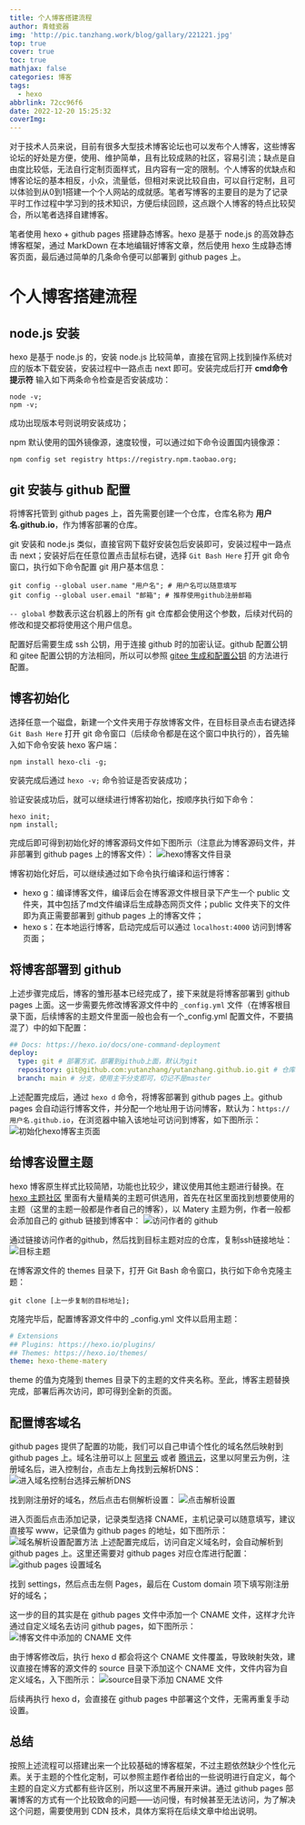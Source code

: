 ```yaml
---
title: 个人博客搭建流程
author: 青蛙瓷器
img: 'http://pic.tanzhang.work/blog/gallary/221221.jpg'
top: true
cover: true
toc: true
mathjax: false
categories: 博客
tags:
  - hexo
abbrlink: 72cc96f6
date: 2022-12-20 15:25:32
coverImg:
---
```

对于技术人员来说，目前有很多大型技术博客论坛也可以发布个人博客，这些博客论坛的好处是方便，使用、维护简单，且有比较成熟的社区，容易引流；缺点是自由度比较低，无法自行定制页面样式，且内容有一定的限制。个人博客的优缺点和博客论坛的基本相反，小众，流量低，但相对来说比较自由，可以自行定制，且可以体验到从0到1搭建一个个人网站的成就感。笔者写博客的主要目的是为了记录平时工作过程中学习到的技术知识，方便后续回顾，这点跟个人博客的特点比较契合，所以笔者选择自建博客。

笔者使用 hexo + github pages 搭建静态博客。hexo 是基于 node.js 的高效静态博客框架，通过 MarkDown 在本地编辑好博客文章，然后使用 hexo 生成静态博客页面，最后通过简单的几条命令便可以部署到 github pages 上。

# 个人博客搭建流程

## node.js 安装

hexo 是基于 node.js 的，安装 node.js 比较简单，直接在官网上找到操作系统对应的版本下载安装，安装过程中一路点击 next 即可。安装完成后打开 **cmd命令提示符** 输入如下两条命令检查是否安装成功：

```shell
node -v;
npm -v;
```

成功出现版本号则说明安装成功；

npm 默认使用的国外镜像源，速度较慢，可以通过如下命令设置国内镜像源：

```shell
npm config set registry https://registry.npm.taobao.org;
```

## git 安装与 github 配置

将博客托管到 github pages 上，首先需要创建一个仓库，仓库名称为 **用户名.github.io**，作为博客部署的仓库。

git 安装和 node.js 类似，直接官网下载好安装包后安装即可，安装过程中一路点击 next；安装好后在任意位置点击鼠标右键，选择 `Git Bash Here` 打开 git 命令窗口，执行如下命令配置 git 用户基本信息：

```shell
git config --global user.name "用户名"; # 用户名可以随意填写
git config --global user.email "邮箱"; # 推荐使用github注册邮箱
```

`-- global` 参数表示这台机器上的所有 git 仓库都会使用这个参数，后续对代码的修改和提交都将使用这个用户信息。

配置好后需要生成 ssh 公钥，用于连接 github 时的加密认证。github 配置公钥和 gitee 配置公钥的方法相同，所以可以参照 [gitee 生成和配置公钥](https://gitee.com/help/articles/4181#article-header0) 的方法进行配置。

## 博客初始化

选择任意一个磁盘，新建一个文件夹用于存放博客文件，在目标目录点击右键选择 `Git Bash Here` 打开 git 命令窗口（后续命令都是在这个窗口中执行的），首先输入如下命令安装 hexo 客户端：

```shell
npm install hexo-cli -g;
```

安装完成后通过 `hexo -v;` 命令验证是否安装成功；

验证安装成功后，就可以继续进行博客初始化，按顺序执行如下命令：

```shell
hexo init;
npm install;
```

完成后即可得到初始化好的博客源码文件如下图所示（注意此为博客源码文件，并非部署到 github pages 上的博客文件）：
![hexo博客文件目录](http://pic.tanzhang.work/blog/blog_file.png)

博客初始化好后，可以继续通过如下命令执行编译和运行博客：

- hexo g：编译博客文件，编译后会在博客源文件根目录下产生一个 public 文件夹，其中包括了md文件编译后生成静态网页文件；public 文件夹下的文件即为真正需要部署到 github pages 上的博客文件；
- hexo s：在本地运行博客，启动完成后可以通过 `localhost:4000` 访问到博客页面；

## 将博客部署到 github

上述步骤完成后，博客的雏形基本已经完成了，接下来就是将博客部署到 github pages 上面。这一步需要先修改博客源文件中的 `_config.yml` 文件（在博客根目录下面，后续博客的主题文件里面一般也会有一个_config.yml 配置文件，不要搞混了）中的如下配置：

```yml
## Docs: https://hexo.io/docs/one-command-deployment
deploy:
  type: git # 部署方式，部署到github上面，默认为git
  repository: git@github.com:yutanzhang/yutanzhang.github.io.git # 仓库，使用前面创建的仓库的 ssh 地址
  branch: main # 分支，使用主干分支即可，切记不是master
```

上述配置完成后，通过 `hexo d` 命令，将博客部署到 github pages 上。github pages 会自动运行博客文件，并分配一个地址用于访问博客，默认为：`https://用户名.github.io`，在浏览器中输入该地址可访问到博客，如下图所示：
![初始化hexo博客主页面](http://pic.tanzhang.work/blog/20221221111736.png)

## 给博客设置主题

hexo 博客原生样式比较简陋，功能也比较少，建议使用其他主题进行替换。在 [hexo 主题社区](https://hexo.io/themes/) 里面有大量精美的主题可供选用，首先在社区里面找到想要使用的主题（这里的主题一般都是作者自己的博客），以 Matery 主题为例，作者一般都会添加自己的 github 链接到博客中：
![访问作者的 github](http://pic.tanzhang.work/blog/20221221114019.png)

通过链接访问作者的github，然后找到目标主题对应的仓库，复制ssh链接地址：
![目标主题](http://pic.tanzhang.work/blog/20221221114354.png)

在博客源文件的 themes 目录下，打开 Git Bash 命令窗口，执行如下命令克隆主题：

```shell
git clone [上一步复制的目标地址]; 
```

克隆完毕后，配置博客源文件中的 _config.yml 文件以启用主题：

```yml
# Extensions
## Plugins: https://hexo.io/plugins/
## Themes: https://hexo.io/themes/
theme: hexo-theme-matery
```

theme 的值为克隆到 themes 目录下的主题的文件夹名称。至此，博客主题替换完成，部署后再次访问，即可得到全新的页面。

## 配置博客域名

github pages 提供了配置的功能，我们可以自己申请个性化的域名然后映射到 github pages 上。域名注册可以上 [阿里云](https://wanwang.aliyun.com/?utm_content=se_1013148310) 或者 [腾讯云](https://dnspod.cloud.tencent.com/)，这里以阿里云为例，注册域名后，进入控制台，点击左上角找到云解析DNS：
![进入域名控制台选择云解析DNS](http://pic.tanzhang.work/blog/20221221143157.png)

找到刚注册好的域名，然后点击右侧解析设置：
![点击解析设置](http://pic.tanzhang.work/blog/20221221143502.png)

进入页面后点击添加记录，记录类型选择 CNAME，主机记录可以随意填写，建议直接写 www，记录值为 github pages 的地址，如下图所示：
![域名解析设置配置方法](http://pic.tanzhang.work/blog/20221221144804.png)
上述配置完成后，访问自定义域名时，会自动解析到 github pages 上。这里还需要对 github pages 对应仓库进行配置：
![github pages 设置域名](http://pic.tanzhang.work/blog/20221221151313.png)

找到 settings，然后点击左侧 Pages，最后在 Custom domain 项下填写刚注册好的域名；

这一步的目的其实是在 github pages 文件中添加一个 CNAME 文件，这样才允许通过自定义域名去访问 github pages，如下图所示：
![博客文件中添加的 CNAME 文件](http://pic.tanzhang.work/blog/20221221152540.png)

由于博客修改后，执行 hexo d 都会将这个 CNAME 文件覆盖，导致映射失效，建议直接在博客的源文件的 source 目录下添加这个 CNAME 文件，文件内容为自定义域名，入下图所示：
![source目录下添加 CNAME 文件](http://pic.tanzhang.work/blog/20221221152231.png)

后续再执行 hexo d，会直接在 github pages 中部署这个文件，无需再重复手动设置。

## 总结

按照上述流程可以搭建出来一个比较基础的博客框架，不过主题依然缺少个性化元素。关于主题的个性化定制，可以参照主题作者给出的一些说明进行自定义，每个主题的自定义方式都有些许区别，所以这里不再展开来讲。通过 github pages 部署博客的方式有一个比较致命的问题——访问慢，有时候甚至无法访问，为了解决这个问题，需要使用到 CDN 技术，具体方案将在后续文章中给出说明。

